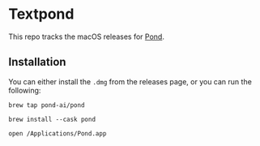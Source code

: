 # Textpond

This repo tracks the macOS releases for [Pond](https://trypond.ai).

## Installation

You can either install the `.dmg` from the releases page, or you can run the following:

```
brew tap pond-ai/pond

brew install --cask pond

open /Applications/Pond.app
```
